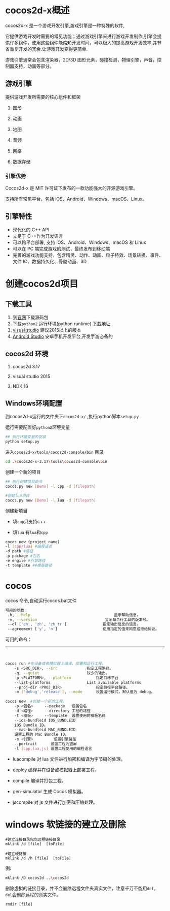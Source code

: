

# cocos2d-x概述

cocos2d-x 是一个游戏开发引擎,游戏引擎是一种特殊的软件,



它提供游戏开发时需要的常见功能；通过游戏引擎来进行游戏开发制作,引擎会提供许多组件，使用这些组件能缩短开发时间，可以极大的提高游戏开发效率,并节省重复开发的冗余.让游戏开发变得更简单.

游戏引擎通常会包含渲染器，2D/3D 图形元素，碰撞检测，物理引擎，声音，控制器支持，动画等部分。

## 游戏引擎

提供游戏开发所需要的核心组件和框架

1. 图形

2. 动画

3. 地图

4. 音频

5. 网络

6. 数据存储

   

### 引擎优势

Cocos2d-x 是 MIT 许可证下发布的一款功能强大的开源游戏引擎。

支持所有常见平台，包括 iOS、Android、Windows、macOS、Linux。

## 引擎特性

- 现代化的 C++ API
- 立足于 C++作为开发语言
- 可以跨平台部署, 支持 iOS、Android、Windows、macOS 和 Linux
- 可以在 PC 端完成游戏的测试，最终发布到移动端
- 完善的游戏功能支持，包含精灵、动作、动画、粒子特效、场景转换、事件、文件 IO、数据持久化、骨骼动画、3D

# 创建cocos2d项目

## 下载工具

1. 到[官网](http://www.cocos2d-x.org/)下载源码包
2. 下载`python2` 运行环境(python runtime) [下载地址](https://www.python.org/downloads/release)
3. [visual studio](https://visualstudio.microsoft.com/zh-hans/downloads/) 建议2015以上的版本
4. [Android Studio](http://www.android-studio.org/) 安卓手机开发平台,开发手游必备的

## cocos2d 环境

1. cocos2d 3.17  

2. visual studio 2015

3. NDK 16



## Windows环境配置

到cocos2d-x运行的文件夹下`cocos2d-x/`  ,执行python脚本`setup.py `

运行需要配置好`python2`环境变量

```sh
## 执行环境变量的安装
python setup.py
```

进入`cocos2d-x/tools/cocos2d-console/bin`  目录

```sh
cd .\cocos2d-x-3.17\tools\cocos2d-console\bin
```

创建一个新的项目

```sh
## 执行创建项目命令
cocos.py new [Demo] -l cpp -d [filepath]

#创建lua项目 
cocos.py new [Demo] -l lua -d [filepath]
```

创建新项目 

+ 填`cpp`只支持c++ 

+ 填`lua` 有`lua`和`cpp`

```sh
cocos new (project name) 
-l [cpp/lua] #编程语言
-d path #路径
-p package #包名
-e engile #引擎路径
-t template ##模板路径
```

# cocos

cocos 命令,自动运行cocos.bat文件

```sh
可用的参数：
 -h, --help 									显示帮助信息。
 -v, --version								显示命令行工具的版本号。
 --ol ['en', 'zh', 'zh_tr']				   指定输出信息的语言。
 --agreement ['y', 'n'] 				   使用指定的值来同意或拒绝协议。
```



可用的命令：

------

​      				

```sh
cocos run #在设备或者模拟器上编译，部署和运行工程。
    -s <SRC_DIR>, --src				指定工程路径。
    -q, --quiet           			较少的输出。
    -p <PLATFORM>, --platform			指定目标平台
    --list-platforms      			List available platforms
    --proj-dir <PROJ_DIR>   			指定目标平台路径。
    -m ['debug','release'], --mode   	设置运行模式，默认值为 debug。
    
cocos new  #创建一个新的工程。
	-p <包名>		--package	设置包名
	-d <路径>		--directory	工程的路径
	-t <模板> 	--template	设置使用的模板名称
	--ios-bundleid IOS_BUNDLEID
	iOS Bundle ID。
	--mac-bundleid MAC_BUNDLEID
	设置工程的 Mac Bundle ID。	
	-e <引擎>			设置引擎路径
	--portrait		设置工程为竖屏
	-l [cpp,lua,js]	设置工程使用的编程语言
```

- luacompile       对 lua 文件进行加密和编译为字节码的处理。
- deploy           编译并在设备或模拟器上部署工程。
- compile          编译并打包工程。
- gen-simulator    生成 Cocos 模拟器。

- jscompile        对 js 文件进行加密和压缩处理。

# windows 软链接的建立及删除

```shell
#建立连接目录指向远程链接目录
mklink /d [file]  [toFile]

#建立硬链接
mklink /d /h [file]  [toFile]
```

 例:

```sh
mklink /D cocos2d ..\cocos2d
```

​	删除虚拟的链接目录，并不会删除远程文件夹真实文件，注意千万不能用`del`，`del`会删除远程的真实文件。

```shell
rmdir [file]
```
